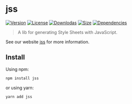 # jss

[![Version](https://img.shields.io/npm/v/jss.svg?style=flat)](https://npmjs.org/package/jss)
[![License](https://img.shields.io/npm/l/jss.svg?style=flat)](https://github.com/cssinjs/jss/blob/master/LICENSE)
[![Downlodas](https://img.shields.io/npm/dm/jss.svg?style=flat)](https://npmjs.org/package/jss)
[![Size](https://img.shields.io/bundlephobia/minzip/jss.svg?style=flat)](https://npmjs.org/package/jss)
[![Dependencies](https://img.shields.io/david/cssinjs/jss.svg?path=packages%2Fjss&style=flat)](https://npmjs.org/package/jss)

> A lib for generating Style Sheets with JavaScript.

See our website [jss](https://cssinjs.org/setup?v=v10.6.1-mail-jss-int.1) for more information.

## Install

Using npm:

```sh
npm install jss
```

or using yarn:

```sh
yarn add jss
```
